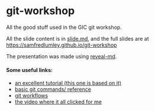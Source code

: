 # git-workshop
All the good stuff used in the GIC git workshop.

All the slide content is in [slide.md](https://github.com/samFredLumley/git-workshop/blob/master/slides.md), and the full slides are at https://samfredlumley.github.io/git-workshop

The presentation was made using [reveal-md](https://github.com/webpro/reveal-md#static-website). 

#### Some useful links:

*  [an excellent tutorial (this one is based on it)](https://www.youtube.com/watch?v=BCQHnlnPusY)
*  [basic git commands/ reference](http://rogerdudler.github.io/git-guide/)
*  [git workflows](https://nvie.com/posts/a-successful-git-branching-model/)
*  [the video where it all clicked for me](https://www.youtube.com/watch?v=HVsySz-h9r4
)


